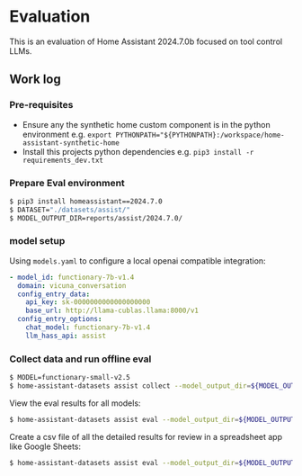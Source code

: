 # Evaluation

This is an evaluation of Home Assistant 2024.7.0b focused on tool control LLMs.

## Work log

### Pre-requisites

- Ensure any the synthetic home custom component is in the python environment e.g. `export PYTHONPATH="${PYTHONPATH}:/workspace/home-assistant-synthetic-home`
- Install this projects python dependencies e.g. `pip3 install -r requirements_dev.txt`

### Prepare Eval environment

```bash
$ pip3 install homeassistant==2024.7.0
$ DATASET="./datasets/assist/"
$ MODEL_OUTPUT_DIR=reports/assist/2024.7.0/
```

### model setup

Using `models.yaml` to configure a local openai compatible integration:

```yaml
- model_id: functionary-7b-v1.4
  domain: vicuna_conversation
  config_entry_data:
    api_key: sk-0000000000000000000
    base_url: http://llama-cublas.llama:8000/v1
  config_entry_options:
    chat_model: functionary-7b-v1.4
    llm_hass_api: assist
```

### Collect data and run offline eval


```bash
$ MODEL=functionary-small-v2.5
$ home-assistant-datasets assist collect --model_output_dir=${MODEL_OUTPUT_DIR} --dataset=${DATASET} --models=${MODEL}
```

View the eval results for all models:
```bash
$ home-assistant-datasets assist eval --model_output_dir=${MODEL_OUTPUT_DIR} --output_type=report
```

Create a csv file of all the detailed results for review in a spreadsheet app like Google Sheets:
```bash
$ home-assistant-datasets assist eval --model_output_dir=${MODEL_OUTPUT_DIR} --output_type=csv > ${MODEL_OUTPUT_DIR}/report.csv
```
